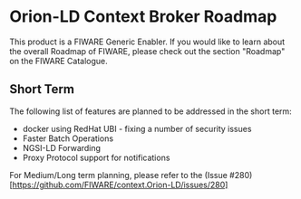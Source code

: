 # Orion-LD Context Broker Roadmap

This product is a FIWARE Generic Enabler.
If you would like to learn about the overall Roadmap of FIWARE, please check out the section "Roadmap" on the FIWARE Catalogue.

## Short Term
The following list of features are planned to be addressed in the short term:
* docker using RedHat UBI - fixing a number of security issues
* Faster Batch Operations
* NGSI-LD Forwarding
* Proxy Protocol support for notifications

For Medium/Long term planning, please refer to the (Issue #280)[https://github.com/FIWARE/context.Orion-LD/issues/280]
